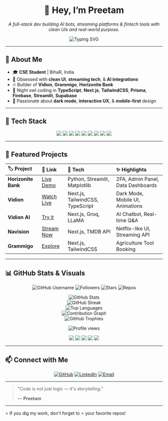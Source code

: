 <!-- Improved README.md for Preetam's Profile -->

<h1 align="center">👋 Hey, I’m <strong>Preetam</strong></h1>
<p align="center"><em>A full-stack dev building AI bots, streaming platforms & fintech tools with clean UIs and real-world purpose.</em></p>

<div align="center">
  <img src="https://readme-typing-svg.demolab.com?font=Fira+Code&pause=1000&color=F78F07&center=true&width=600&lines=Builder+of+Vidion,+Grammigo,+Horizonite+Bank;Dark+Mode+Lover+%F0%9F%94%AF;TypeScript+%E2%9D%A4%EF%B8%8F+Next.js+%E2%9C%A8+TailwindCSS" alt="Typing SVG" />
</div>

---

## 🚀 About Me

- 🎓 **CSE Student** | BihaR, India
- 🧠 Obsessed with **clean UI**, **streaming tech**, & **AI integrations**
- 🔥 Builder of **Vidion**, **Grammigo**, **Horizonite Bank**
- 🌙 Night owl coding in **TypeScript**, **Next.js**, **TailwindCSS**, **Prisma**, **Firebase**, **Streamlit**, **Supabase**
- 🌟 Passionate about **dark mode**, **interactive UX**, & **mobile-first** design

---

## 🌈 Tech Stack

<p align="center">
  <img src="https://img.shields.io/badge/TypeScript-3178C6?style=for-the-badge&logo=typescript&logoColor=white" />
  <img src="https://img.shields.io/badge/Next.js-000?style=for-the-badge&logo=next.js&logoColor=white" />
  <img src="https://img.shields.io/badge/TailwindCSS-06B6D4?style=for-the-badge&logo=tailwindcss&logoColor=white" />
  <img src="https://img.shields.io/badge/Prisma-2D3748?style=for-the-badge&logo=prisma&logoColor=white" />
  <img src="https://img.shields.io/badge/Firebase-FFCA28?style=for-the-badge&logo=firebase&logoColor=black" />
  <img src="https://img.shields.io/badge/Streamlit-FF4B4B?style=for-the-badge&logo=streamlit&logoColor=white" />
  <img src="https://img.shields.io/badge/Supabase-3ECF8E?style=for-the-badge&logo=supabase&logoColor=white" />
  <img src="https://img.shields.io/badge/Zustand-blue?style=for-the-badge&logo=react&logoColor=white" />
  <img src="https://img.shields.io/badge/Zod-4B3263?style=for-the-badge" />
</p>

---

## 🌟 Featured Projects

| 🏷️ Project | 🔗 Link | 🔧 Tech | ✨ Highlights |
|:---|:---|:---|:---|
| **Horizonite Bank** | [Live Demo](https://horizonite-bank.streamlit.app) | Python, Streamlit, Matplotlib | 2FA, Admin Panel, Data Dashboards |
| **Vidion** | [Watch Live](https://vidion.vercel.app) | Next.js, TailwindCSS, TypeScript | Dark Mode, Mobile UI, Animations |
| **Vidion AI** | [Try it](https://vidionai.vercel.app) | Next.js, Groq, LLaMA | AI Chatbot, Real-time Q&A |
| **Navision** | [Stream Now](https://bhaiflix.vercel.app) | Next.js, TMDB API | Netflix-like UI, Streaming API |
| **Grammigo** | [Explore](https://grammigo.vercel.app) | Next.js, TailwindCSS | Agriculture Tool Booking |

---

## 📊 GitHub Stats & Visuals

<p align="center">
  <img src="https://img.shields.io/badge/GitHub-@preetam--90-blue?style=for-the-badge&logo=github" alt="GitHub Username" />
  <img src="https://img.shields.io/github/followers/preetam-90?style=for-the-badge" alt="Followers" />
  <img src="https://img.shields.io/github/stars/preetam-90?style=for-the-badge" alt="Stars" />
  <img src="https://img.shields.io/github/repos/preetam-90?style=for-the-badge" alt="Repos" />
</p>

<p align="center">
  <img src="https://github-readme-stats.vercel.app/api?username=preetam-90&show_icons=true&theme=radical&hide_border=true" alt="GitHub Stats" />
  <br />
  <img src="https://streak-stats.demolab.com?user=preetam-90&theme=radical&hide_border=true" alt="GitHub Streak" />
  <br />
  <img src="https://github-readme-stats.vercel.app/api/top-langs/?username=preetam-90&layout=compact&theme=radical&hide_border=true" alt="Top Languages" />
  <br />
  <img src="https://github-readme-activity-graph.vercel.app/graph?username=preetam-90&theme=react-dark&hide_border=true" alt="Contribution Graph" />
  <br />
  <img src="https://github-profile-trophy.vercel.app/?username=preetam-90&theme=radical&no-bg=true&margin-w=10&column=5" alt="GitHub Trophies" />
</p>

<p align="center">
  <img src="https://komarev.com/ghpvc/?username=preetam-90&color=orange&style=flat-square" alt="Profile views" />
</p>

<p align="center">
  <!-- Live Demo Badges -->
  <a href="https://vidion.vercel.app"><img src="https://img.shields.io/badge/Vidion-Live-blueviolet?style=for-the-badge&logo=vercel" /></a>
  <a href="https://grammigo.vercel.app"><img src="https://img.shields.io/badge/Grammigo-Explore-brightgreen?style=for-the-badge&logo=vercel" /></a>
  <a href="https://vidionai.vercel.app"><img src="https://img.shields.io/badge/VidionAI-Try--Now-ff69b4?style=for-the-badge&logo=vercel" /></a>
  <a href="https://bhaiflix.vercel.app"><img src="https://img.shields.io/badge/Navision-Stream--Now-orange?style=for-the-badge&logo=vercel" /></a>
  <a href="https://horizonite-bank.streamlit.app"><img src="https://img.shields.io/badge/Horizonite--Bank-Launch-red?style=for-the-badge&logo=streamlit" /></a>
</p>

---

## 📫 Connect with Me

<p align="center">
  <a href="https://github.com/preetam-90"><img src="https://img.shields.io/badge/GitHub-181717?style=for-the-badge&logo=github&logoColor=white" alt="GitHub" /></a>
  <a href="https://linkedin.com/in/preetam-90"><img src="https://img.shields.io/badge/LinkedIn-0A66C2?style=for-the-badge&logo=linkedin&logoColor=white" alt="LinkedIn" /></a>
  <a href="mailto:preetam@engineer.com"><img src="https://img.shields.io/badge/Email-D14836?style=for-the-badge&logo=gmail&logoColor=white" alt="Email" /></a>
</p>

---

> "Code is not just logic — it's storytelling."
> 
> — **Preetam**

---

⭐️ If you dig my work, don't forget to ⭐️ your favorite repos!
